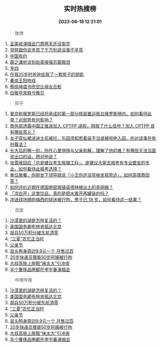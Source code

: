 <div align="center"><h2>实时热搜榜</h2><h4>2023-06-18 12:21:01</h4></div>

> 微博  

1. [孟美岐演唱会门票两天还没卖完](https://s.weibo.com/weibo?q=%23%E5%AD%9F%E7%BE%8E%E5%B2%90%E6%BC%94%E5%94%B1%E4%BC%9A%E9%97%A8%E7%A5%A8%E4%B8%A4%E5%A4%A9%E8%BF%98%E6%B2%A1%E5%8D%96%E5%AE%8C%23&t=31&band_rank=1&Refer=top)<br />
2. [领导跟你说辛苦了千万别说没事不辛苦](https://s.weibo.com/weibo?q=%E9%A2%86%E5%AF%BC%E8%B7%9F%E4%BD%A0%E8%AF%B4%E8%BE%9B%E8%8B%A6%E4%BA%86%E5%8D%83%E4%B8%87%E5%88%AB%E8%AF%B4%E6%B2%A1%E4%BA%8B%E4%B8%8D%E8%BE%9B%E8%8B%A6&t=31&band_rank=2&Refer=top)<br />
3. [中国有约](https://s.weibo.com/weibo?q=%23%E4%B8%AD%E5%9B%BD%E6%9C%89%E7%BA%A6%23&t=31&band_rank=3&Refer=top)<br />
4. [薛之谦听谈到赵英俊强忍着眼泪](https://s.weibo.com/weibo?q=%23%E8%96%9B%E4%B9%8B%E8%B0%A6%E5%90%AC%E8%B0%88%E5%88%B0%E8%B5%B5%E8%8B%B1%E4%BF%8A%E5%BC%BA%E5%BF%8D%E7%9D%80%E7%9C%BC%E6%B3%AA%23&t=31&band_rank=4&Refer=top)<br />
5. [专四](https://s.weibo.com/weibo?q=%E4%B8%93%E5%9B%9B&t=31&band_rank=5&Refer=top)<br />
6. [在我25岁时爸爸给我了一套房子的钥匙](https://s.weibo.com/weibo?q=%E5%9C%A8%E6%88%9125%E5%B2%81%E6%97%B6%E7%88%B8%E7%88%B8%E7%BB%99%E6%88%91%E4%BA%86%E4%B8%80%E5%A5%97%E6%88%BF%E5%AD%90%E7%9A%84%E9%92%A5%E5%8C%99&t=31&band_rank=6&Refer=top)<br />
7. [秦岚王阳吻戏](https://s.weibo.com/weibo?q=%E7%A7%A6%E5%B2%9A%E7%8E%8B%E9%98%B3%E5%90%BB%E6%88%8F&t=31&band_rank=7&Refer=top)<br />
8. [蔡徐坤虞书欣甘比母女合影](https://s.weibo.com/weibo?q=%23%E8%94%A1%E5%BE%90%E5%9D%A4%E8%99%9E%E4%B9%A6%E6%AC%A3%E7%94%98%E6%AF%94%E6%AF%8D%E5%A5%B3%E5%90%88%E5%BD%B1%23&t=31&band_rank=8&Refer=top)<br />
9. [白敬亭宋轶今晚见](https://s.weibo.com/weibo?q=%23%E7%99%BD%E6%95%AC%E4%BA%AD%E5%AE%8B%E8%BD%B6%E4%BB%8A%E6%99%9A%E8%A7%81%23&t=31&band_rank=9&Refer=top)<br />

> 知乎  

1. [普京称俄罗斯已经将承诺的第一部分核装置运抵白俄罗斯境内，如何看待此举？对局势有何影响？](https://www.zhihu.com/question/607107944)<br />
2. [商务部透露中国正推进加入 CPTPP 进程，释放了什么信号？加入 CPTPP 具有哪些意义？](https://www.zhihu.com/question/607175927)<br />
3. [女子穿仙裙进迪士尼被拦，乐园须知若着装不当或被拒绝入园，你对该事件有何看法？](https://www.zhihu.com/question/606726034)<br />
4. [长大后的哪一刻，你在心里悄悄与父亲和解，理解了他的难？有哪些无法当面说出口的话，想对他说？](https://www.zhihu.com/question/605713053)<br />
5. [张雪峰回应「总是建议考生报理工科」，是建议大家去报考有专业壁垒的专业，如何看待此报考选择？](https://www.zhihu.com/question/606790360)<br />
6. [单位聚餐，你刚坐下领导就说「小王你还没资格坐我旁边」，如何高情商回答？](https://www.zhihu.com/question/606620590)<br />
7. [如何评价近期在德国南部城镇诺德林根出土的青铜器？](https://www.zhihu.com/question/607078479)<br />
8. [「凉白开」这类饮品，真的是把水煮开再罐装的吗？](https://www.zhihu.com/question/606321291)<br />
9. [冲进球场拥抱梅西的球迷被行拘，男子已 18 岁，如何看待这一结果？](https://www.zhihu.com/question/607010548)<br />

> 百度  

1. [沙漠里的湖是怎样复活的？](https://www.baidu.com/s?wd=%E6%B2%99%E6%BC%A0%E9%87%8C%E7%9A%84%E6%B9%96%E6%98%AF%E6%80%8E%E6%A0%B7%E5%A4%8D%E6%B4%BB%E7%9A%84%EF%BC%9F&sa=fyb_news&rsv_dl=fyb_news)<br />
2. [美国国务卿布林肯抵达北京](https://www.baidu.com/s?wd=%E7%BE%8E%E5%9B%BD%E5%9B%BD%E5%8A%A1%E5%8D%BF%E5%B8%83%E6%9E%97%E8%82%AF%E6%8A%B5%E8%BE%BE%E5%8C%97%E4%BA%AC&sa=fyb_news&rsv_dl=fyb_news)<br />
3. [胡兵50万积分被东航清零](https://www.baidu.com/s?wd=%E8%83%A1%E5%85%B550%E4%B8%87%E7%A7%AF%E5%88%86%E8%A2%AB%E4%B8%9C%E8%88%AA%E6%B8%85%E9%9B%B6&sa=fyb_news&rsv_dl=fyb_news)<br />
4. [“三夏”农忙正当时](https://www.baidu.com/s?wd=%E2%80%9C%E4%B8%89%E5%A4%8F%E2%80%9D%E5%86%9C%E5%BF%99%E6%AD%A3%E5%BD%93%E6%97%B6&sa=fyb_news&rsv_dl=fyb_news)<br />
5. [父亲节](https://www.baidu.com/s?wd=%E7%88%B6%E4%BA%B2%E8%8A%82&sa=fyb_news&rsv_dl=fyb_news)<br />
6. [鼠头鸭身周边9.9元一个 月售过百](https://www.baidu.com/s?wd=%E9%BC%A0%E5%A4%B4%E9%B8%AD%E8%BA%AB%E5%91%A8%E8%BE%B99.9%E5%85%83%E4%B8%80%E4%B8%AA+%E6%9C%88%E5%94%AE%E8%BF%87%E7%99%BE&sa=fyb_news&rsv_dl=fyb_news)<br />
7. [20岁快递员猥亵50岁阿姨被行拘](https://www.baidu.com/s?wd=20%E5%B2%81%E5%BF%AB%E9%80%92%E5%91%98%E7%8C%A5%E4%BA%B550%E5%B2%81%E9%98%BF%E5%A7%A8%E8%A2%AB%E8%A1%8C%E6%8B%98&sa=fyb_news&rsv_dl=fyb_news)<br />
8. [大叔高铁上脱鞋“味太大”引冲突](https://www.baidu.com/s?wd=%E5%A4%A7%E5%8F%94%E9%AB%98%E9%93%81%E4%B8%8A%E8%84%B1%E9%9E%8B%E2%80%9C%E5%91%B3%E5%A4%AA%E5%A4%A7%E2%80%9D%E5%BC%95%E5%86%B2%E7%AA%81&sa=fyb_news&rsv_dl=fyb_news)<br />
9. [半个奢侈品圈都在李宇春演唱会](https://www.baidu.com/s?wd=%E5%8D%8A%E4%B8%AA%E5%A5%A2%E4%BE%88%E5%93%81%E5%9C%88%E9%83%BD%E5%9C%A8%E6%9D%8E%E5%AE%87%E6%98%A5%E6%BC%94%E5%94%B1%E4%BC%9A&sa=fyb_news&rsv_dl=fyb_news)<br />

> 哔哩哔哩  

1. [沙漠里的湖是怎样复活的？](https://www.baidu.com/s?wd=%E6%B2%99%E6%BC%A0%E9%87%8C%E7%9A%84%E6%B9%96%E6%98%AF%E6%80%8E%E6%A0%B7%E5%A4%8D%E6%B4%BB%E7%9A%84%EF%BC%9F&sa=fyb_news&rsv_dl=fyb_news)<br />
2. [美国国务卿布林肯抵达北京](https://www.baidu.com/s?wd=%E7%BE%8E%E5%9B%BD%E5%9B%BD%E5%8A%A1%E5%8D%BF%E5%B8%83%E6%9E%97%E8%82%AF%E6%8A%B5%E8%BE%BE%E5%8C%97%E4%BA%AC&sa=fyb_news&rsv_dl=fyb_news)<br />
3. [胡兵50万积分被东航清零](https://www.baidu.com/s?wd=%E8%83%A1%E5%85%B550%E4%B8%87%E7%A7%AF%E5%88%86%E8%A2%AB%E4%B8%9C%E8%88%AA%E6%B8%85%E9%9B%B6&sa=fyb_news&rsv_dl=fyb_news)<br />
4. [“三夏”农忙正当时](https://www.baidu.com/s?wd=%E2%80%9C%E4%B8%89%E5%A4%8F%E2%80%9D%E5%86%9C%E5%BF%99%E6%AD%A3%E5%BD%93%E6%97%B6&sa=fyb_news&rsv_dl=fyb_news)<br />
5. [父亲节](https://www.baidu.com/s?wd=%E7%88%B6%E4%BA%B2%E8%8A%82&sa=fyb_news&rsv_dl=fyb_news)<br />
6. [鼠头鸭身周边9.9元一个 月售过百](https://www.baidu.com/s?wd=%E9%BC%A0%E5%A4%B4%E9%B8%AD%E8%BA%AB%E5%91%A8%E8%BE%B99.9%E5%85%83%E4%B8%80%E4%B8%AA+%E6%9C%88%E5%94%AE%E8%BF%87%E7%99%BE&sa=fyb_news&rsv_dl=fyb_news)<br />
7. [20岁快递员猥亵50岁阿姨被行拘](https://www.baidu.com/s?wd=20%E5%B2%81%E5%BF%AB%E9%80%92%E5%91%98%E7%8C%A5%E4%BA%B550%E5%B2%81%E9%98%BF%E5%A7%A8%E8%A2%AB%E8%A1%8C%E6%8B%98&sa=fyb_news&rsv_dl=fyb_news)<br />
8. [大叔高铁上脱鞋“味太大”引冲突](https://www.baidu.com/s?wd=%E5%A4%A7%E5%8F%94%E9%AB%98%E9%93%81%E4%B8%8A%E8%84%B1%E9%9E%8B%E2%80%9C%E5%91%B3%E5%A4%AA%E5%A4%A7%E2%80%9D%E5%BC%95%E5%86%B2%E7%AA%81&sa=fyb_news&rsv_dl=fyb_news)<br />
9. [半个奢侈品圈都在李宇春演唱会](https://www.baidu.com/s?wd=%E5%8D%8A%E4%B8%AA%E5%A5%A2%E4%BE%88%E5%93%81%E5%9C%88%E9%83%BD%E5%9C%A8%E6%9D%8E%E5%AE%87%E6%98%A5%E6%BC%94%E5%94%B1%E4%BC%9A&sa=fyb_news&rsv_dl=fyb_news)<br />
